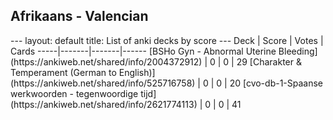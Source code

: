 <h2>Afrikaans  -  Valencian</h2>
---
layout: default
title: List of anki decks by score
---
Deck | Score | Votes | Cards
-----|-------|-------|------
[BSHo Gyn - Abnormal Uterine Bleeding](https://ankiweb.net/shared/info/2004372912) | 0 | 0 | 29
[Charakter & Temperament (German to English)](https://ankiweb.net/shared/info/525716758) | 0 | 0 | 20
[cvo-db-1-Spaanse werkwoorden - tegenwoordige tijd](https://ankiweb.net/shared/info/2621774113) | 0 | 0 | 41

